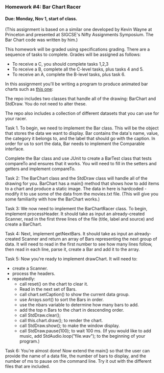 ### Homework #4: Bar Chart Racer

#### Due: Monday, Nov 1, start of class.

(This assignment is based on a similar one developed by Kevin Wayne at Princeton and presented at SIGCSE's Nifty Assignments Symposium. The Bar Chart code was written by him.)


This homework will be graded using specifications grading. There are a sequence of tasks to complete. Grades will be assigned as follows:

- To receive a C, you should complete tasks 1,2,3
- To receive a B, complete all the C-level tasks, plus tasks 4 and 5.
- To receive an A, complete the B-level tasks, plus task 6.


In this assignment you'll be writing a program to produce animated bar charts such as [this one](http://nifty.stanford.edu/2020/wayne-bar-chart-racer/cities-sound.mp4):

The repo includes two classes that handle all of the drawing: BarChart and StdDraw. You do not need to alter these.

The repo also includes a collection of different datasets that you can use for your racer.

Task 1. To begin, we need to implement the Bar class. This will be the object that stores the
data we want to display. Bar contains the data's name, value, the category it belongs to, and the label that should go with the caption.
In order for us to sort the data, Bar needs to implement the Comparable interface. 

Complete the Bar class and use JUnit to create a BarTest class that tests compareTo and ensures that it works.
You will need to fill in the setters and getters and implement compareTo.

Task 2: The BarChart class and the StdDraw class will handle all of the drawing for you.
BarChart has a main() method that shows how to add items to a chart and produce a static image. The data in here is hardcoded - modify it to use some of the data from the movies.txt file.
(This will give you some familiarity with how the BarChart works.)

Task 3: We now need to implement the BarChartRacer class. To begin, implement processHeader. It should take as input an already-created 
Scanner, read in the first three lines of the file (title, label and source) and create a BarChart.

Task 4: Next, implement getNextBars. It should take as input an already-created Scanner and return an array of Bars
representing the next group of data. It will need to read in the first number to see how many lines follow, then read in 
each line, parse it, create a Bar and add it to the array. 

Task 5: Now you're ready to implement drawChart. It will need to:

- create a Scanner.
- process the headers.
- repeatedly:
  - call reset() on the chart to clear it.
  - Read in the next set of Bars.
  - call chart.setCaption() to show the current data group.
  - use Arrays.sort() to sort the Bars in order.
  - use the nbars variable to determine how many bars to add.
  - add the top n Bars to the chart in descending order.
  - call StdDraw.clear();
  - call this.chart.draw(); to render the chart. 
  - call StdDraw.show(); to make the window display. 
  - call StdDraw.pause(100); to wait 100 ms.
    (If you would like to add music, add StdAudio.loop("file.wav"); to the beginning of your program.)

Task 6: You're almost done! Now extend the main() so that the user can provide the 
name of a data file, the number of bars to display, and the number of ms to pause on the command line. Try it out with the different files that are included.


